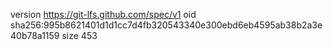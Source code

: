version https://git-lfs.github.com/spec/v1
oid sha256:995b8621401d1d1cc7d4fb320543340e300ebd6eb4595ab38b2a3e40b78a1159
size 453
